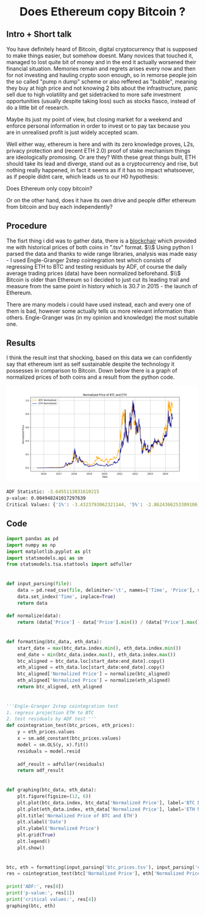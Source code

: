 
<div style="text-align: center;">
  <h1 style="font-size: 30px;">Does Ethereum copy Bitcoin ?</h1>
</div>


## Intro + Short talk
You have definitely heard of Bitcoin, digital cryptocurrency that is supposed to make things easier, but somehow doesnt. Many novices that touched it, managed to lost quite bit of money and in the end it actually worsened their financial situation.
Memories remain and regrets arises every now and then for not investing and hauling crypto soon enough, so in remorse people join the so called "pump n dump" scheme or also reffered as "bubble", meaning they buy at high price and not knowing 2 bits about the infrastructure, panic sell due to high volatility and get sidetracked to more safe investment opportunities (usually despite taking loss) such as stocks fiasco, instead of do a little bit of research.

Maybe its just my point of view, but closing market for a weekend and enforce personal information in order to invest or to pay tax because you are in unrealised profit is just widely accepted scam.

Well either way, ethereum is here and with its zero knowledge proves, L2s, privacy protection and (recent ETH 2.0) proof of stake mechanism things are ideologically promosing. Or are they?
With these great things built, ETH should take its lead and diverge, stand out as a cryptocurrency and rise, but nothing really happened, in fact it seems as if it has no impact whatsoever, as if people didnt care, which leads us to our H0 hypothesis:

Does Ethereum only copy bitcoin?

Or on the other hand, does it have its own drive and people differ ethereum from bitcoin and buy each independently?


## Procedure
The fisrt thing i did was to gather data, there is a [blockchair](https://blockchair.com) which provided me with historical prices of both coins in ".tsv" format. $\\$
Using python I parsed the data and thanks to wide range libraries, analysis was made easy - I used Engle-Granger 2step cointegration test which consists of regressing ETH to BTC and testing residuals by ADF, of course the daily average trading prices (data) have been normalized beforehand. $\\$
Bitcoin is older than Ethereum so I decided to just cut its leading trail and measure from the same point in history which is 30.7 in 2015 - the launch of Ethereum.

There are many models i could have used instead, each and every one of them is bad, however some actually tells us more relevant information than others. Engle-Granger was (in my opinion and knowledge) the most suitable one.

## Results
I think the result inst that shocking, based on this data we can confidently say that ethereum isnt as self sustainable despite the technology it possesses in comparison to Bitcoin. Down below there is a graph of normalized prices of both coins and a result from the python code.

![image](graph.png)

```sh
ADF Statistic: -3.6455113831610215
p-value: 0.004948241017297639
Critical Values: {'1%': -3.4323793062321144, '5%': -2.8624366253389106, '10%': -2.567247293335737}
```

## Code
```py
import pandas as pd
import numpy as np
import matplotlib.pyplot as plt
import statsmodels.api as sm
from statsmodels.tsa.stattools import adfuller


def input_parsing(file):
    data = pd.read_csv(file, delimiter='\t', names=['Time', 'Price'], skiprows=1, parse_dates=['Time'], dayfirst=True)
    data.set_index('Time', inplace=True)
    return data

def normalize(data):
    return (data['Price'] - data['Price'].min()) / (data['Price'].max() - data['Price'].min())


def formatting(btc_data, eth_data):
    start_date = max(btc_data.index.min(), eth_data.index.min())
    end_date = min(btc_data.index.max(), eth_data.index.max())
    btc_aligned = btc_data.loc[start_date:end_date].copy()
    eth_aligned = eth_data.loc[start_date:end_date].copy()
    btc_aligned['Normalized Price'] = normalize(btc_aligned)
    eth_aligned['Normalized Price'] = normalize(eth_aligned)
    return btc_aligned, eth_aligned


'''Engle-Granger 2step cointegration test
1. regress projection ETH to BTC
2. test residuals by ADF test '''
def cointegration_test(btc_prices, eth_prices):
    y = eth_prices.values
    x = sm.add_constant(btc_prices.values)
    model = sm.OLS(y, x).fit()
    residuals = model.resid

    adf_result = adfuller(residuals)
    return adf_result


def graphing(btc_data, eth_data):
    plt.figure(figsize=(12, 6))
    plt.plot(btc_data.index, btc_data['Normalized Price'], label='BTC Normalized', color='orange')
    plt.plot(eth_data.index, eth_data['Normalized Price'], label='ETH Normalized', color='darkblue')
    plt.title('Normalized Price of BTC and ETH')
    plt.xlabel('Date')
    plt.ylabel('Normalized Price')
    plt.grid(True)
    plt.legend()
    plt.show()


btc, eth = formatting(input_parsing('btc_prices.tsv'), input_parsing('eth_prices.tsv'))
res = cointegration_test(btc['Normalized Price'], eth['Normalized Price'])

print('ADF:', res[0])
print('p-value:', res[1])
print('critical values:', res[4])
graphing(btc, eth)

```